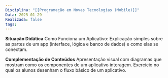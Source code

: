 ```yaml
---
Disciplina: "[[Programação em Novas Tecnologias (Mobile)]]"
Data: 2025-01-29
Realizada: false
tags:
---
```

**Situação Didática**
Como Funciona um Aplicativo: Explicação simples sobre as partes de um app (interface, lógica e banco de dados) e como elas se conectam.

**Complementação de Conteúdos**
Apresentação visual com diagramas que mostram como os componentes de um aplicativo interagem. Exercício no qual os alunos desenham o fluxo básico de um aplicativo.
